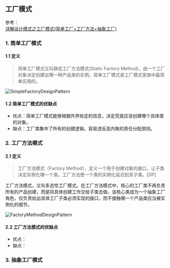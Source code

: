
## 工厂模式
参考：  
[详解设计模式之工厂模式(简单工厂+工厂方法+抽象工厂)](https://www.cnblogs.com/toutou/p/4899388.html)

### 1. 简单工厂模式
#### 1.1 定义
> 简单工厂模式又叫静态工厂方法模式(Static Factory Method)，由一个工厂对象决定创建出哪一种产品类的实例。简单工厂模式是工厂模式家族中最简单实用的。

![SimpleFactoryDesignPattern](./uml/SimpleFactoryMethodDesignPattern.jpg)

#### 1.2 简单工厂模式的优缺点
- 优点：简单工厂模式能够根据外界给定的信息，决定究竟应该创建哪个具体类的对象。
- 缺点：工厂类集中了所有的创建逻辑，容易违反高内聚的责任分配原则。

### 2. 工厂方法模式
#### 2.1 定义
> 工厂方法模式（Factory Method），定义一个用于创建对象的接口，让子类决定实例化哪一个类。工厂方法使一个类的实例化延迟到其子类。[DP]


工厂方法模式，又叫多态性工厂模式。在工厂方法模式中，核心的工厂类不再负责所有的产品创建，而是将具体创建工作交给子类去做。该核心类成为一个抽象工厂角色，仅负责给出具体工厂子类必须实现的接口，而不接触哪一个产品类应当被实例化的细节。  

![FactoryMethodDesignPattern](./uml/FactoryMethodDesignPattern.jpg)

#### 2.2 工厂方法模式的优缺点
- 优点：
- 缺点：

### 3. 抽象工厂模式
